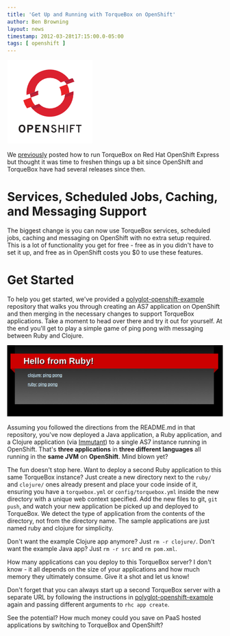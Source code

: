 ```yaml
---
title: 'Get Up and Running with TorqueBox on OpenShift'
author: Ben Browning
layout: news
timestamp: 2012-03-28t17:15:00.0-05:00
tags: [ openshift ]
---
```


[torquebox-openshift-first]: /news/2011/09/07/torquebox-openshift/express
[polyglot-openshift-example]: https://github.com/projectodd/polyglot-openshift-example
[immutant]: http://immutant.org

<img src="/images/openshift_200.png" class="alignright"/>

We [previously][torquebox-openshift-first] posted how to run TorqueBox
on Red Hat OpenShift Express but thought it was time to freshen things
up a bit since OpenShift and TorqueBox have had several releases since
then.

# Services, Scheduled Jobs, Caching, and Messaging Support

The biggest change is you can now use TorqueBox services, scheduled
jobs, caching and messaging on OpenShift with no extra setup
required. This is a lot of functionality you get for free - free as in
you didn't have to set it up, and free as in OpenShift costs you $0 to
use these features.

# Get Started

To help you get started, we've provided a [polyglot-openshift-example]
repository that walks you through creating an AS7 application on
OpenShift and then merging in the necessary changes to support
TorqueBox applications. Take a moment to head over there and try it
out for yourself. At the end you'll get to play a simple game of ping
pong with messaging between Ruby and Clojure.

<img src="/images/pingpong.png"/>

Assuming you followed the directions from the README.md in that
repository, you've now deployed a Java application, a Ruby
application, and a Clojure application (via [Immutant]) to a single
AS7 instance running in OpenShift. That's **three applications** in
**three different languages** all running in the **same JVM** on
**OpenShift**. Mind blown yet?

The fun doesn't stop here. Want to deploy a second Ruby application to
this same TorqueBox instance? Just create a new directory next to the
`ruby/` and `clojure/` ones already present and place your code inside
of it, ensuring you have a `torquebox.yml` or `config/torquebox.yml`
inside the new directory with a unique web context specified. Add the
new files to git, `git push`, and watch your new application be picked
up and deployed to TorqueBox. We detect the type of application from
the contents of the directory, not from the directory name. The sample
applications are just named ruby and clojure for simplicity.

Don't want the example Clojure app anymore? Just `rm -r
clojure/`. Don't want the example Java app? Just `rm -r src` and `rm
pom.xml`.

How many applications can you deploy to this TorqueBox server? I don't
know - it all depends on the size of your applications and how much
memory they ultimately consume. Give it a shot and let us know!

Don't forget that you can always start up a second TorqueBox server
with a separate URL by following the instructions in
[polyglot-openshift-example] again and passing different arguments to
`rhc app create`.

See the potential? How much money could you save on PaaS hosted
applications by switching to TorqueBox and OpenShift?
